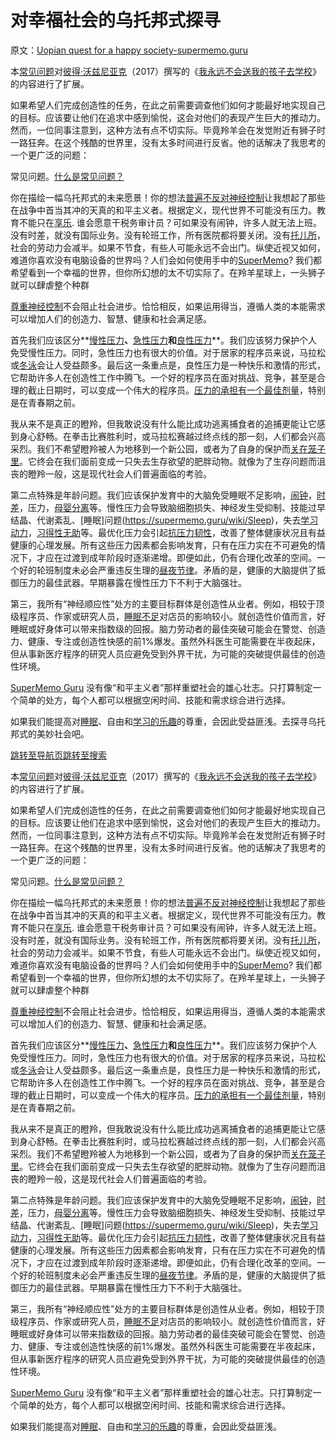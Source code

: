 # 对幸福社会的乌托邦式探寻

原文：[Uopian quest for a happy society-supermemo.guru](https://supermemo.guru/wiki/Utopian_quest_for_a_happy_society)

本[常见问题](https://supermemo.guru/wiki/FAQs)对[彼得·沃兹尼亚克](https://supermemo.guru/wiki/Piotr_Wozniak)（2017）撰写的《[我永远不会送我的孩子去学校](https://supermemo.guru/wiki/Problem_of_Schooling)》的内容进行了扩展。

如果希望人们完成创造性的任务，在此之前需要调查他们如何才能最好地实现自己的目标。应该要让他们在追求中感到愉悦，这会对他们的表现产生巨大的推动力。然而，一位同事注意到，这种方法有点不切实际。毕竟羚羊会在发觉附近有狮子时一路狂奔。在这个残酷的世界里，没有太多时间进行反省。他的话解决了我思考的一个更广泛的问题：

常见问题。[什么是常见问题？](https://supermemo.guru/wiki/What_are_FAQs%3F)

你在描绘一幅乌托邦式的未来愿景！你的想法[普遍不反对神经控制](https://supermemo.guru/wiki/War_of_the_networks)让我想起了那些在战争中首当其冲的天真的和平主义者。根据定义，现代世界不可能没有压力。教育不能只在[享乐](https://supermemo.guru/wiki/Pleasure_of_learning). 谁会愿意干税务审计员？可如果没有闹钟，许多人就无法上班。没有时差，就没有国际业务。没有轮班工作，所有医院都将要关闭。没有[托儿所](https://supermemo.guru/wiki/Daycare)，社会的劳动力会减半。如果不节食，有些人可能永远不会出门。纵使近视又如何，难道你喜欢没有电脑设备的世界吗？人们会如何使用手中的[SuperMemo](https://supermemo.guru/wiki/SuperMemo)? 我们都希望看到一个幸福的世界，但你所幻想的太不切实际了。在羚羊星球上，一头狮子就可以肆虐整个种群

[尊重神经控制](https://supermemo.guru/wiki/War_of_the_networks)不会阻止社会进步。恰恰相反，如果运用得当，遵循人类的本能需求可以增加人们的创造力、智慧、健康和社会满足感。

首先我们应该区分**[慢性压力](https://supermemo.guru/wiki/Chronic_stress)**、**[急性压力](https://supermemo.guru/wiki/Acute_stress)**和**[良性压力](https://supermemo.guru/wiki/Eustress)**。我们应该努力保护个人免受慢性压力。同时，急性压力也有很大的价值。对于居家的程序员来说，马拉松或[冬泳](https://supermemo.guru/wiki/Winter_swimming)会让人受益颇多。最后这一条重点是，良性压力是一种快乐和激情的形式，它帮助许多人在创造性工作中腾飞。一个好的程序员在面对挑战、竞争，甚至是合理的截止日期时，可以变成一个伟大的程序员。[压力的承担有一个最佳剂量](https://supermemo.guru/wiki/Stress_resilience#Optimum_stress_exposure)，特别是在青春期之前。

我从来不是真正的瞪羚，但我敢说没有什么能比成功逃离捕食者的追捕更能让它感到身心舒畅。在拳击比赛胜利时，或马拉松赛越过终点线的那一刻，人们都会兴高采烈。我们不希望瞪羚被人为地移到一个新公园，或者为了自身的保护而[关在笼子里](https://supermemo.guru/wiki/Would_you_have_a_heart_to_cage_a_puppy%3F)。它终会在我们面前变成一只失去生存欲望的肥胖动物。就像为了生存问题而沮丧的瞪羚一般，这是现代社会人们普遍面临的考验。

第二点特殊是年龄问题。我们应该保护发育中的大脑免受睡眠不足影响，[闹钟](https://supermemo.guru/wiki/Alarm_clock)，[时差](https://supermemo.guru/wiki/Health_effects_of_shift-work_and_jetlag)，压力，[母婴分离](https://supermemo.guru/wiki/Maternal_separation)等。慢性压力会导致脑细胞损失、神经发生受抑制、技能过早结晶、代谢紊乱、[睡眠]问题(https://supermemo.guru/wiki/Sleep)，失去[学习动力](https://supermemo.guru/wiki/Learn_drive)，[习得性无助](https://supermemo.guru/wiki/Learned_helplessness)等。最优化压力会引起[抗压力韧性](https://supermemo.guru/wiki/Stress_resilience)，改善了整体健康状况且有益健康的心理发展。所有这些压力因素都会影响发育，只有在压力实在不可避免的情况下，才应在过渡到成年阶段时逐渐递增。即便如此，仍有合理化改革的空间。一个好的轮班制度未必会严重违反生理的[昼夜节律](https://supermemo.guru/wiki/Circadian)。矛盾的是，健康的大脑提供了抵御压力的最佳武器。早期暴露在慢性压力下不利于大脑强壮。

第三，我所有“神经顺应性”处方的主要目标群体是创造性从业者。例如，相较于顶级程序员、作家或研究人员，[睡眠不足](https://supermemo.guru/wiki/Sleep_deprivation)对店员的影响较小。就创造性价值而言，好睡眠或好身体可以带来指数级的回报。脑力劳动者的最佳突破可能会在警觉、创造力、健康、专注或创造性快感的前1%爆发。虽然外科医生可能需要在半夜起床，但从事新医疗程序的研究人员应避免受到外界干扰，为可能的突破提供最佳的创造性环境。

[SuperMemo Guru](https://supermemo.guru/wiki/SuperMemo_Guru) 没有像“和平主义者”那样重塑社会的雄心壮志。只打算制定一个简单的处方，每个人都可以根据空闲时间、技能和需求综合进行选择。

如果我们能提高对[睡眠](https://supermemo.guru/wiki/Sleep)、自由和[学习的乐趣](https://supermemo.guru/wiki/Pleasure_of_learning)的尊重，会因此受益匪浅。去探寻乌托邦式的美妙社会吧。

[跳转至导航页](https://supermemo.guru/wiki/Utopian_quest_for_a_happy_society#mw-head)[跳转至搜索](https://supermemo.guru/wiki/Utopian_quest_for_a_happy_society#searchInput)

本[常见问题](https://supermemo.guru/wiki/FAQs)对[彼得·沃兹尼亚克](https://supermemo.guru/wiki/Piotr_Wozniak)（2017）撰写的《[我永远不会送我的孩子去学校](https://supermemo.guru/wiki/Problem_of_Schooling)》的内容进行了扩展。

如果希望人们完成创造性的任务，在此之前需要调查他们如何才能最好地实现自己的目标。应该要让他们在追求中感到愉悦，这会对他们的表现产生巨大的推动力。然而，一位同事注意到，这种方法有点不切实际。毕竟羚羊会在发觉附近有狮子时一路狂奔。在这个残酷的世界里，没有太多时间进行反省。他的话解决了我思考的一个更广泛的问题：

常见问题。[什么是常见问题？](https://supermemo.guru/wiki/What_are_FAQs%3F)

你在描绘一幅乌托邦式的未来愿景！你的想法[普遍不反对神经控制](https://supermemo.guru/wiki/War_of_the_networks)让我想起了那些在战争中首当其冲的天真的和平主义者。根据定义，现代世界不可能没有压力。教育不能只在[享乐](https://supermemo.guru/wiki/Pleasure_of_learning). 谁会愿意干税务审计员？可如果没有闹钟，许多人就无法上班。没有时差，就没有国际业务。没有轮班工作，所有医院都将要关闭。没有[托儿所](https://supermemo.guru/wiki/Daycare)，社会的劳动力会减半。如果不节食，有些人可能永远不会出门。纵使近视又如何，难道你喜欢没有电脑设备的世界吗？人们会如何使用手中的[SuperMemo](https://supermemo.guru/wiki/SuperMemo)? 我们都希望看到一个幸福的世界，但你所幻想的太不切实际了。在羚羊星球上，一头狮子就可以肆虐整个种群

[尊重神经控制](https://supermemo.guru/wiki/War_of_the_networks)不会阻止社会进步。恰恰相反，如果运用得当，遵循人类的本能需求可以增加人们的创造力、智慧、健康和社会满足感。

首先我们应该区分**[慢性压力](https://supermemo.guru/wiki/Chronic_stress)**、**[急性压力](https://supermemo.guru/wiki/Acute_stress)**和**[良性压力](https://supermemo.guru/wiki/Eustress)**。我们应该努力保护个人免受慢性压力。同时，急性压力也有很大的价值。对于居家的程序员来说，马拉松或[冬泳](https://supermemo.guru/wiki/Winter_swimming)会让人受益颇多。最后这一条重点是，良性压力是一种快乐和激情的形式，它帮助许多人在创造性工作中腾飞。一个好的程序员在面对挑战、竞争，甚至是合理的截止日期时，可以变成一个伟大的程序员。[压力的承担有一个最佳剂量](https://supermemo.guru/wiki/Stress_resilience#Optimum_stress_exposure)，特别是在青春期之前。

我从来不是真正的瞪羚，但我敢说没有什么能比成功逃离捕食者的追捕更能让它感到身心舒畅。在拳击比赛胜利时，或马拉松赛越过终点线的那一刻，人们都会兴高采烈。我们不希望瞪羚被人为地移到一个新公园，或者为了自身的保护而[关在笼子里](https://supermemo.guru/wiki/Would_you_have_a_heart_to_cage_a_puppy%3F)。它终会在我们面前变成一只失去生存欲望的肥胖动物。就像为了生存问题而沮丧的瞪羚一般，这是现代社会人们普遍面临的考验。

第二点特殊是年龄问题。我们应该保护发育中的大脑免受睡眠不足影响，[闹钟](https://supermemo.guru/wiki/Alarm_clock)，[时差](https://supermemo.guru/wiki/Health_effects_of_shift-work_and_jetlag)，压力，[母婴分离](https://supermemo.guru/wiki/Maternal_separation)等。慢性压力会导致脑细胞损失、神经发生受抑制、技能过早结晶、代谢紊乱、[睡眠]问题(https://supermemo.guru/wiki/Sleep)，失去[学习动力](https://supermemo.guru/wiki/Learn_drive)，[习得性无助](https://supermemo.guru/wiki/Learned_helplessness)等。最优化压力会引起[抗压力韧性](https://supermemo.guru/wiki/Stress_resilience)，改善了整体健康状况且有益健康的心理发展。所有这些压力因素都会影响发育，只有在压力实在不可避免的情况下，才应在过渡到成年阶段时逐渐递增。即便如此，仍有合理化改革的空间。一个好的轮班制度未必会严重违反生理的[昼夜节律](https://supermemo.guru/wiki/Circadian)。矛盾的是，健康的大脑提供了抵御压力的最佳武器。早期暴露在慢性压力下不利于大脑强壮。

第三，我所有“神经顺应性”处方的主要目标群体是创造性从业者。例如，相较于顶级程序员、作家或研究人员，[睡眠不足](https://supermemo.guru/wiki/Sleep_deprivation)对店员的影响较小。就创造性价值而言，好睡眠或好身体可以带来指数级的回报。脑力劳动者的最佳突破可能会在警觉、创造力、健康、专注或创造性快感的前1%爆发。虽然外科医生可能需要在半夜起床，但从事新医疗程序的研究人员应避免受到外界干扰，为可能的突破提供最佳的创造性环境。

[SuperMemo Guru](https://supermemo.guru/wiki/SuperMemo_Guru) 没有像“和平主义者”那样重塑社会的雄心壮志。只打算制定一个简单的处方，每个人都可以根据空闲时间、技能和需求综合进行选择。

如果我们能提高对[睡眠](https://supermemo.guru/wiki/Sleep)、自由和[学习的乐趣](https://supermemo.guru/wiki/Pleasure_of_learning)的尊重，会因此受益匪浅。